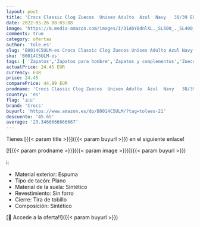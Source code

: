 ```yaml
---
layout: post
title: 'Crocs Classic Clog Zuecos  Unisex Adulto  Azul  Navy   38/39 EU'
date: 2022-05-26 08:03:08
image: 'https://m.media-amazon.com/images/I/31AbY8dnlXL._SL500_._SL400_.jpg'
comments: true
category: ofertas
author: 'tole.es'
slug: 'B0014C5ULM-es Crocs Classic Clog Zuecos Unisex Adulto Azul Navy 38/39 EU'
sku: 'B0014C5ULM-es'
tags: [ 'Zapatos','Zapatos para hombre','Zapatos y complementos','Zuecos y mules para hombre','crocs','zuecos','🇪🇸', ]
actualPrice: 24.45 EUR
currency: EUR
price: 24.45
comparePrice: 44.99 EUR
prodname: 'Crocs Classic Clog Zuecos  Unisex Adulto  Azul  Navy   38/39 EU'
country: 'es'
flag: '🇪🇸'
brand: 'Crocs'
buyurl: 'https://www.amazon.es/dp/B0014C5ULM/?tag=tolees-21'
descuento: '45.65'
average: '23.3466666666667'
---
```


Tienes [{{< param title >}}]({{< param buyurl >}}) en el siguiente enlace!

[![{{< param prodname >}}]({{< param image >}})]({{< param buyurl >}})

ℹ️:

- Material exterior: Espuma
- Tipo de tacón: Plano
- Material de la suela: Sintético
- Revestimiento: Sin forro
- Cierre: Tira de tobillo
- Composición: Sintético

[🛒 Accede a la oferta!!]({{< param buyurl >}})
